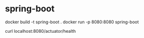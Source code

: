 # spring-boot
docker build -t spring-boot .
docker run -p 8080:8080 spring-boot

curl localhost:8080/actuator/health